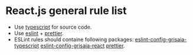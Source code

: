 # React.js general rule list

- Use [typescript](https://github.com/microsoft/TypeScript) for source code.
- Use [eslint](https://github.com/eslint/eslint) + [prettier](https://github.com/prettier/prettier).
- ESLint rules should containe following packages: [eslint-config-grisaia-typescript](https://www.npmjs.com/package/eslint-config-grisaia-typescript) [eslint-config-grisaia-react](https://www.npmjs.com/package/eslint-config-grisaia-react) [prettier](https://www.npmjs.com/package/eslint-config-prettier).
